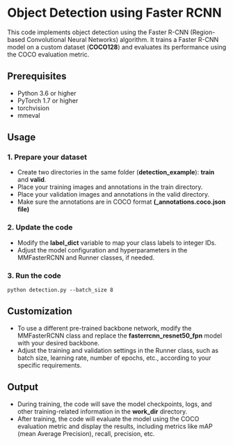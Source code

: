 # Object Detection using Faster RCNN

This code implements object detection using the Faster R-CNN (Region-based Convolutional Neural Networks) algorithm. It trains a Faster R-CNN model on a custom dataset (<b>COCO128</b>) and evaluates its performance using the COCO evaluation metric.

## Prerequisites

- Python 3.6 or higher
- PyTorch 1.7 or higher
- torchvision
- mmeval

## Usage

### 1. Prepare your dataset

- Create two directories in the same folder (<b>detection_example</b>): <b>train</b> and <b>valid</b>.
- Place your training images and annotations in the train directory.
- Place your validation images and annotations in the valid directory.
- Make sure the annotations are in COCO format <b>(\_annotations.coco.json file)</b>

### 2. Update the code

- Modify the <b>label_dict</b> variable to map your class labels to integer IDs.
- Adjust the model configuration and hyperparameters in the MMFasterRCNN and Runner classes, if needed.

### 3. Run the code

`python detection.py --batch_size 8`

## Customization

- To use a different pre-trained backbone network, modify the MMFasterRCNN class and replace the <b>fasterrcnn_resnet50_fpn</b> model with your desired backbone.
- Adjust the training and validation settings in the Runner class, such as batch size, learning rate, number of epochs, etc., according to your specific requirements.

## Output

- During training, the code will save the model checkpoints, logs, and other training-related information in the <b>work_dir</b> directory.
- After training, the code will evaluate the model using the COCO evaluation metric and display the results, including metrics like mAP (mean Average Precision), recall, precision, etc.
